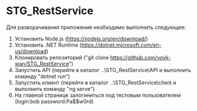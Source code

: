# STG_RestService

Для разворачивания приложения необходимо выполнить следующее:
1. Установить Node.js (https://nodejs.org/en/download/)
2. Установить .NET Runtime (https://dotnet.microsoft.com/en-us/download)
3. Клонировать репозиторий ("git clone https://github.com/vovk-wan/STG_RestService")
4. Запустить API (перейти в каталог ..\STG_RestService\API и выполнить команду "dotnet run")
5. Запустить клиент (перейти в каталог ..\STG_RestService\client и выполнить команду "ng serve")
6. На главной странице залогиниться под тестовым пользователем (login:bob password:Pa$$w0rd)
